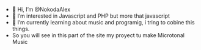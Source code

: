 - 👋 Hi, I’m @NokodaAlex
- 👀 I’m interested in Javascript and PHP but more that javascript
- 🌱 I’m currently learning about music and programig, i tring to cobine this things.
- So you will see in this part of the site my proyect tu make Microtonal Music
